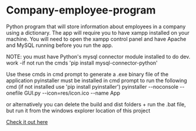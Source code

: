 # Company-employee-program
Python program that will store information about employees in a company using a dictionary. 
The app will require you to have xampp installed on your machine. 
You will need to open the xampp control panel and have Apache and MySQL running before you run the app.  

NOTE: you must have Python's mysql connector module installed to do dev. work
-if not run the cmds 'pip install mysql-connector-python'

Use these cmds in cmd prompt to generate a .exe binary file of the application
pyinstaller must be installed in cmd prompt to run 
the following cmd (if not installed use 'pip install pyinstaller')
pyinstaller --noconsole --onefile GUI.py --icon=res/icon.ico --name App

or alternatively you can delete the build and dist folders + run the .bat file, but run it from the windows explorer location of this project

[Check it out here](https://brianperel.github.io/project2.html)
